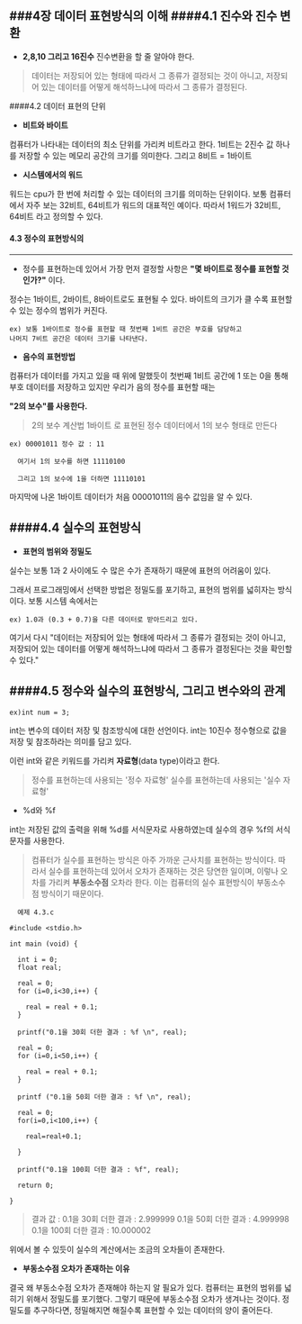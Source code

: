 ###4장 데이터 표현방식의 이해
####4.1 진수와 진수 변환
---

* **2,8,10 그리고 16진수**
진수변환을 할 줄 알아야 한다.

>데이터는 저장되어 있는 형태에 따라서 그 종류가 결정되는 것이 아니고, 저장되어 있는 데이터를 어떻게 해석하느냐에 따라서 그 종류가 결정된다.

####4.2 데이터 표현의 단위
* **비트와 바이트**

컴퓨터가 나타내는 데이터의 최소 단위를 가리켜 비트라고 한다. 1비트는 2진수 값 하나를 저장할 수 있는 메모리 공간의 크기를 의미한다. 그리고 8비트 = 1바이트
<br>

* **시스템에서의 워드**

워드는 cpu가 한 번에 처리할 수 있는 데이터의 크기를 의미하는 단위이다. 보통 컴퓨터에서 자주 보는 32비트, 64비트가 워드의 대표적인 예이다. 따라서 1워드가 32비트, 64비트 라고 정의할 수 있다.

#### 4.3 정수의 표현방식의
---
* 정수를 표현하는데 있어서 가장 먼저 결정할 사항은 **"몇 바이트로 정수를 표현할 것인가?"** 이다.

정수는 1바이트, 2바이트, 8바이트로도 표현될 수 있다. 바이트의 크기가 클 수록 표현할 수 있는 정수의 범위가 커진다.

    ex) 보통 1바이트로 정수를 표현할 때 첫번째 1비트 공간은 부호를 담당하고
    나머지 7비트 공간은 데이터 크기를 나타낸다.

* **음수의 표현방법**

컴퓨터가 데이터를 가지고 있을 때 위에 말했듯이 첫번째 1비트 공간에 1 또는 0을 통해 부호 데이터를 저장하고 있지만 우리가 음의 정수를 표현할 때는

**"2의 보수"를 사용한다.**

> 2의 보수 계산법
    1바이트 로 표현된 정수 데이터에서 1의 보수 형태로 만든다

    ex) 00001011 정수 값 : 11

      여기서 1의 보수를 하면 11110100

      그리고 1의 보수에 1을 더하면 11110101

마지막에 나온 1바이트 데이터가 처음 00001011의 음수 값임을 알 수 있다.

####4.4 실수의 표현방식
---
* **표현의 범위와 정밀도**

실수는 보통 1과 2 사이에도 수 많은 수가 존재하기 때문에 표현의 어려움이 있다.

그래서 프로그래밍에서 선택한 방법은 정밀도를 포기하고, 표현의 범위를 넓히자는 방식이다. 보통 시스템 속에서는

    ex) 1.0과 (0.3 + 0.7)을 다른 데이터로 받아드리고 있다.

여기서 다시 "데이터는 저장되어 있는 형태에 따라서 그 종류가 결정되는 것이 아니고, 저장되어 있는 데이터를 어떻게 해석하느냐에 따라서 그 종류가 결정된다는 것을 확인할 수 있다."

####4.5 정수와 실수의 표현방식, 그리고 변수와의 관계
----
    ex)int num = 3;

int는 변수의 데이터 저장 및 참조방식에 대한 선언이다. int는 10진수 정수형으로 값을 저장 및 참조하라는 의미를 담고 있다.

이런 int와 같은 키워드를 가리켜 **자료형**(data type)이라고 한다.

> 정수를 표현하는데 사용되는 '정수 자료형'
  실수를 표현하는데 사용되는 '실수 자료형'

* %d와 %f

int는 저장된 값의 출력을 위해 %d를 서식문자로 사용하였는데 실수의 경우 %f의 서식문자를 사용한다.

>컴퓨터가 실수를 표현하는 방식은 아주 가까운 근사치를 표현하는 방식이다. 따라서 실수를 표현하는데 있어서 오차가 존재하는 것은 당연한 일이며, 이렇나 오차를 가리켜 **부동소수점** 오차라 한다. 이는 컴퓨터의 실수 표현방식이 부동소수점 방식이기 때문이다.

      예제 4.3.c

    #include <stdio.h>

    int main (void) {

      int i = 0;
      float real;

      real = 0;
      for (i=0,i<30,i++) {

        real = real + 0.1;
      }

      printf("0.1을 30회 더한 결과 : %f \n", real);

      real = 0;
      for (i=0,i<50,i++) {

        real = real + 0.1;
      }

      printf ("0.1을 50회 더한 결과 : %f \n", real);

      real = 0;
      for(i=0,i<100,i++) {

        real=real+0.1;

      }

      printf("0.1을 100회 더한 결과 : %f", real);

      return 0;

    }

>결과 값 :
0.1을 30회 더한 결과 : 2.999999
0.1을 50회 더한 결과 : 4.999998
0.1을 100회 더한 결과 : 10.000002

위에서 볼 수 있듯이 실수의 계산에서는 조금의 오차들이 존재한다.

* **부동소수점 오차가 존재하는 이유**

결국 왜 부동소수점 오차가 존재해야 하는지 알 필요가 있다. 컴퓨터는 표현의 범위를 넓히기 위해서 정밀도를 포기했다. 그렇기 때문에 부동소수점 오차가 생겨나는 것이다. 정밀도를 추구하다면, 정밀해지면 해질수록 표현할 수 있는 데이터의 양이 줄어든다.
